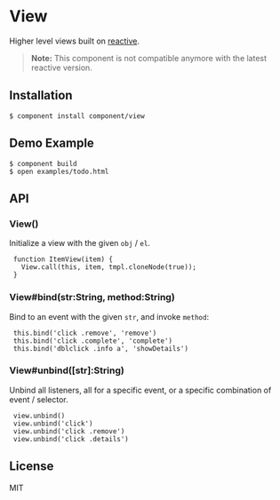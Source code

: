
# View

  Higher level views built on [reactive](https://github.com/component/reactive).
  > __Note:__ This component is not compatible anymore with the latest reactive version.

## Installation

    $ component install component/view

## Demo Example

    $ component build
    $ open examples/todo.html

## API

### View()

  Initialize a view with the given `obj` / `el`.
  
     function ItemView(item) {
       View.call(this, item, tmpl.cloneNode(true));
     }

### View#bind(str:String, method:String)

  Bind to an event with the given `str`, and invoke `method`:
  
     this.bind('click .remove', 'remove')
     this.bind('click .complete', 'complete')
     this.bind('dblclick .info a', 'showDetails')

### View#unbind([str]:String)

  Unbind all listeners, all for a specific event, or 
  a specific combination of event / selector.
  
     view.unbind()
     view.unbind('click')
     view.unbind('click .remove')
     view.unbind('click .details')

## License

  MIT
